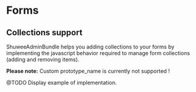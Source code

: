 # Forms

##  Collections support

ShuweeAdminBundle helps you adding collections to your forms by implementing the javascript behavior required to manage form collections (adding and removing items).


**Please note:** Custom prototype_name is currently not supported !

@TODO Display example of implementation.
